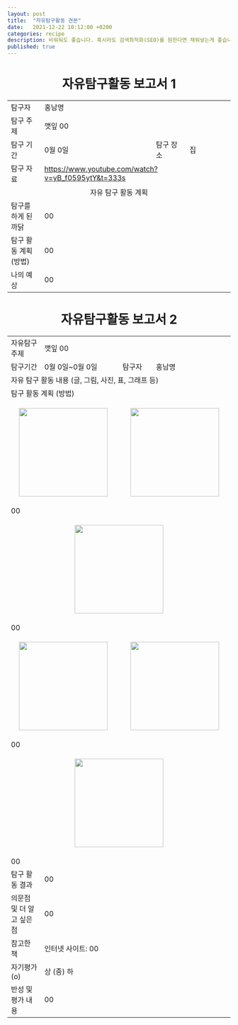 ```yaml
---
layout: post
title:  "자유탐구활동 견본"
date:   2021-12-22 10:12:00 +0200
categories: recipe
description: 비워둬도 좋습니다. 혹시라도 검색최적화(SEO)를 원한다면 채워넣는게 좋습니다.
published: true
---
```

 
<h1 style='text-align:center;font-weight:bold;'>자유탐구활동 보고서 1</h1>

<table>
  <tr>
    <td style="width: 15%;">탐구자</td>
    <td style="width: 85%;" colspan=3>홍남명</td>
  </tr>
  <tr>
    <td>탐구 주제</td>
    <td colspan=3>깻잎 00 </td>
  </tr>
  <tr>
    <td>탐구 기간</td>
    <td style="width: 50%;" >0월 0일</td>
    <td style="width: 15%;" >탐구 장소</td>
    <td style="width: 20%;" >집 </td>
  </tr>

  <tr>
    <td>탐구 자료</td>
    <td colspan=3><a href="https://www.youtube.com/watch?v=yB_f0595ytY&t=333s">https://www.youtube.com/watch?v=yB_f0595ytY&t=333s</a></td>
  </tr>
  <tr>
    <td colspan=4 style='text-align:center'>자유 탐구 활동 계획</td>
  </tr>
  <tr>
    <td>탐구를 하게 된 까닭</td>
    <td colspan=3>00</td>
  </tr>
  <tr>
    <td>탐구 활동 계획 (방법)</td>
    <td colspan=3>
    00</td>
  </tr>
  <tr>
    <td>나의 예상</td>
    <td colspan=3>00</td>
  </tr>
</table>
   
<h1 style='text-align:center;font-weight:bold;'>자유탐구활동 보고서 2</h1> 

<table>
  <tr>
    <td style="width: 15%;">자유탐구주제</td>
    <td style="width: 85%;" colspan=3>깻잎 00</td>
  </tr>
  <tr>
    <td style="width: 15%;">탐구기간</td>
    <td style="width: 35%;">0월 0일~0월 0일</td>
    <td style="width: 15%;">탐구자</td>
    <td style="width: 35%;">홍남명</td>
  </tr>
  <tr>
    <td colspan=4> 자유 탐구 활동 내용 (글, 그림, 사진, 표, 그래프 등)</td>
  </tr>
  <tr>
    <td colspan=4>탐구 활동 계획 (방법)</td>
  </tr>
  <tr>
     <td colspan=2>
       <p align="center">
     <img src="/asset/images/00.jpg" width="200px" />
     </p>
     </td>
     <td colspan=2>
     <p align="center">
     <img src="/asset/images/00.jpg" width="200px" />
     </p>
     </td>
  </tr>
  <tr>
  <td colspan=4>
     00 </td>
  </tr>
  <tr>
    <td colspan=4>
     <p align="center">
     <img src="/asset/images/00.jpg" width="200px" />
     </p>
    </td>
  </tr>
  <tr>
    <td colspan=4>
    00
    </td>
  </tr>
  <tr>
   <td colspan=2> 
     <p align="center">
     <img src="/asset/images/00.jpg" width="200px" />
     </p>
   </td>
   <td colspan=2> 
     <p align="center">
     <img src="/asset/images/00.jpg" width="200px" />
     </p>
    </td>
  </tr>
  <tr>
    <td colspan=4> 
    00
    </td>
  </tr>
  <tr>
   <td colspan=4> 
     <p align="center">
     <img src="/asset/images/00.jpg" width="200px" />
     </p>
   </td>
  </tr>
  <tr>
   <td colspan=4> 
    00 
   </td>
  </tr>

  <tr>
    <td style="width: 15%;">탐구 활동 결과</td>
    <td style="width: 85%;" colspan=3> 00 </td>
  </tr>
  <tr>
    <td style="width: 15%;">의문점 및 더 알고 싶은 점</td>
    <td style="width: 85%;" colspan=3> 00 </td>
  </tr>
  <tr>
    <td style="width: 15%;">참고한 책</td>
    <td style="width: 85%;" colspan=3> 인터넷 사이트: 00 </td>
  </tr>
  <tr>
    <td style="width: 15%;">자기평가(o)</td>
    <td style="width: 85%;" colspan=3> 상 (중) 하 </td>
  </tr>
  <tr>
    <td style="width: 15%;">반성 및 평가 내용</td>
    <td style="width: 85%;" colspan=3> 00 </td>
  </tr>
</table>
